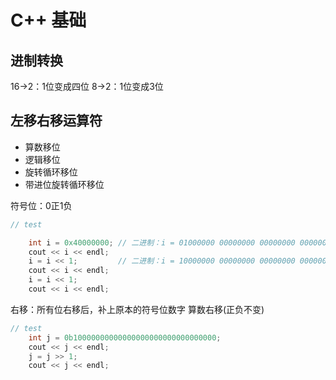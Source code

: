 # C++ 基础



## 进制转换

16->2：1位变成四位
8->2：1位变成3位

## 左移右移运算符

- 算数移位
- 逻辑移位
- 旋转循环移位
- 带进位旋转循环移位



符号位：0正1负

```c++
// test

	int i = 0x40000000; // 二进制：i = 01000000 00000000 00000000 00000000
    cout << i << endl;
    i = i << 1;         // 二进制：i = 10000000 00000000 00000000 00000000 == -0 == -2147483648
    cout << i << endl;
    i = i << 1;
    cout << i << endl;
```



右移：所有位右移后，补上原本的符号位数字
算数右移(正负不变)

```c++
// test
    int j = 0b10000000000000000000000000000000;
    cout << j << endl;
    j = j >> 1;
    cout << j << endl;
```



